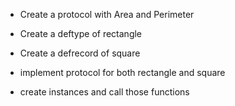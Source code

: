 - Create a protocol with Area and Perimeter

- Create a deftype of rectangle 
- Create a defrecord of square

- implement protocol for both rectangle and square

- create instances and call those functions